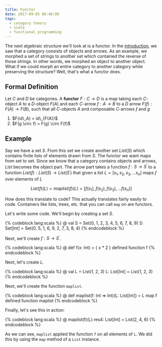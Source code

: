 ```yaml
---
title: Functor
date: 2017-09-05 08:46:09
tags:
  - category theory
  - scala
  - functional programming
---
```


The next algebraic structure we'll look at is a functor. In the [introduction](http://fasihkhatib.com/2017/08/08/category-theory-intro/), we saw that a category consists of objects and arrows. As an example, we morphed a set of strings to another set which contained the reverse of those strings. In other words, we morphed an object to another object. What if we could morph an entire category to another category while preserving the structure? Well, that's what a functor does.

## Formal Definition

Let $C$ and $D$ be categories. A **functor** $F: C \rightarrow D$ is a map taking each $C$-object $A$ to a $D$-object $F(A)$ and each $C$-arrow $f: A \rightarrow B$ to a $D$ arrow $F(f): F(A) \rightarrow F(B)$, such that all $C$-objects $A$ and composable $C$-arrows $f$ and $g$ 

<ol>
<li> $F(id\_A) = id\_{F(A)}$ </li>
<li> $F(g \circ f) = F(g) \circ F(f)$
</ol>

## Example

Say we have a set $S$. From this set we create another set $List(S)$ which contains finite lists of elements drawn from $S$. The functor we want maps from set to set. Since we know that a category contains objects and arrows, $List$ becomes the object part. The arrow part takes a function $f:S \rightarrow S^\prime$ to a function $List(f): List(S) \rightarrow List(S^\prime)$ that given a list $L = [s_1, s_2, s_3, ... s_n]$ maps $f$ over elements of $L$

$$
List(f)(L) = maplist(f)(L) = [f(s_1), f(s_2), f(s_3), ... f(s_n)]
$$ 

How does this translate to code? This actually translates fairly easily to code. Containers like lists, trees, etc. that you can call `map` on are functors.   

Let's write some code. We'll begin by creating a set $S$.

{% codeblock lang:scala %}
@ val S = Set(0, 1, 2, 3, 4, 5, 6, 7, 8, 9)
S: Set[Int] = Set(0, 5, 1, 6, 9, 2, 7, 3, 8, 4)
{% endcodeblock %}

Next, we'll create $f: S \rightarrow S^\prime$.

{% codeblock lang:scala %}
@ def f(x: Int) = { x * 2 }
defined function f
{% endcodeblock %}

Next, let's create $L$.

{% codeblock lang:scala %}
@ val L = List(1, 2, 3)
L: List[Int] = List(1, 2, 3)
{% endcodeblock %}

Next, we'll create the function `maplist`.

{% codeblock lang:scala %}
@ def maplist(f: Int => Int)(L: List[Int]) = L map f
defined function maplist
{% endcodeblock %}

Finally, let's see this in action:

{% codeblock lang:scala %}
@ maplist(f)(L)
res4: List[Int] = List(2, 4, 6)
{% endcodeblock %}

As we can see, `maplist` applied the function `f` on all elements of `L`. We did this by using the `map` method of a `List` instance. 